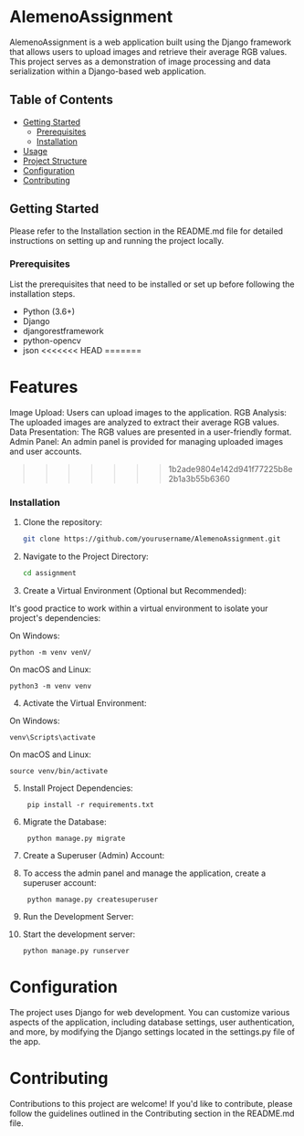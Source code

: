 # AlemenoAssignment


AlemenoAssignment is a web application built using the Django framework that allows users to upload images and retrieve their average RGB values. This project serves as a demonstration of image processing and data serialization within a Django-based web application.

## Table of Contents
- [Getting Started](#getting-started)
  - [Prerequisites](#prerequisites)
  - [Installation](#installation)
- [Usage](#usage)
- [Project Structure](#project-structure)
- [Configuration](#configuration)
- [Contributing](#contributing)

## Getting Started

Please refer to the Installation section in the README.md file for detailed instructions on setting up and running the project locally.

### Prerequisites

List the prerequisites that need to be installed or set up before following the installation steps.

- Python (3.6+)
- Django
- djangorestframework
- python-opencv
- json
<<<<<<< HEAD
=======

 # Features
Image Upload: Users can upload images to the application.
RGB Analysis: The uploaded images are analyzed to extract their average RGB values.
Data Presentation: The RGB values are presented in a user-friendly format.
Admin Panel: An admin panel is provided for managing uploaded images and user accounts.
>>>>>>> 1b2ade9804e142d941f77225b8e2b1a3b55b6360

### Installation

1. Clone the repository:

   ```bash
   git clone https://github.com/yourusername/AlemenoAssignment.git
2. Navigate to the Project Directory:

    ```bash
    cd assignment

3. Create a Virtual Environment (Optional but Recommended):

It's good practice to work within a virtual environment to isolate your project's dependencies:

On Windows:

    python -m venv venV/

On macOS and Linux:

    python3 -m venv venv

4. Activate the Virtual Environment:

On Windows:


    venv\Scripts\activate

On macOS and Linux:

    source venv/bin/activate

5. Install Project Dependencies:

        pip install -r requirements.txt

7. Migrate the Database:

        python manage.py migrate
7. Create a Superuser (Admin) Account:

8. To access the admin panel and manage the application, create a superuser account:


        python manage.py createsuperuser

9.  Run the Development Server:

10. Start the development server:

        python manage.py runserver

# Configuration
The project uses Django for web development. You can customize various aspects of the application, including database settings, user authentication, and more, by modifying the Django settings located in the settings.py file of the app.

# Contributing
Contributions to this project are welcome! If you'd like to contribute, please follow the guidelines outlined in the Contributing section in the README.md file.
